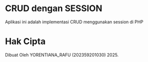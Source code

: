 
# CRUD dengan SESSION
Aplikasi ini adalah implementasi CRUD menggunakan session di PHP

# Hak Cipta

Dibuat Oleh YORENTIANA_RAFU (202359201030) 2025.
